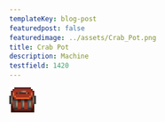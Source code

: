 ```yaml
---
templateKey: blog-post
featuredpost: false
featuredimage: ../assets/Crab_Pot.png
title: Crab Pot
description: Machine
testfield: 1420
---
```

![Crab Pot](../assets/Crab_Pot.png)